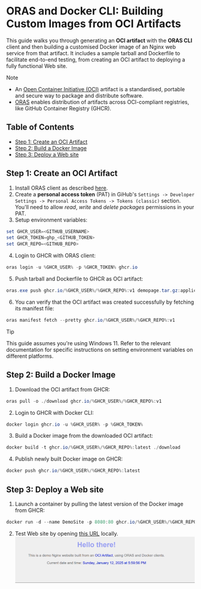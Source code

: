 # ORAS and Docker CLI: Building Custom Images from OCI Artifacts

This guide walks you through generating an **OCI artifact** with the **ORAS CLI** client and then building a customised Docker image of an Nginx web service from that artifact. It includes a sample tarball and Dockerfile to facilitate end-to-end testing, from creating an OCI artifact to deploying a fully functional Web site.

> [!NOTE]
> - An [Open Container Initiative (OCI)](https://opencontainers.org/) artifact is a standardised, portable and secure way to package and distribute software.
> - [ORAS](https://oras.land/) enables distribution of artifacts across OCI-compliant registries, like GitHub Container Registry (GHCR).

## Table of Contents
* [Step 1: Create an OCI Artifact](#step-1-create-an-oci-artifact)
* [Step 2: Build a Docker Image](#step-2-build-a-docker-image)
* [Step 3: Deploy a Web site](#step-3-deploy-a-web-site)

## Step 1: Create an OCI Artifact
1. Install ORAS client as described [here](https://oras.land/docs/installation/).
2. Create a **personal access token** (PAT) in GiHub's `Settings -> Developer Settings -> Personal Access Tokens -> Tokens (classic)` section. You'll need to allow _read_, _write_ and _delete packages_ permissions in your PAT.
3. Setup environment variables:
``` PowerShell
set GHCR_USER=<GITHUB_USERNAME>
set GHCR_TOKEN=ghp_<GITHUB_TOKEN>
set GHCR_REPO=<GITHUB_REPO>
```
4. Login to GHCR with ORAS client:
``` PowerShell
oras login -u %GHCR_USER% -p %GHCR_TOKEN% ghcr.io
```
5. Push tarball and Dockerfile to GHCR as OCI artifact:
``` PowerShell
oras.exe push ghcr.io/%GHCR_USER%/%GHCR_REPO%:v1 demopage.tar.gz:application/x-tar Dockerfile:text/plain
```
6. You can verify that the OCI artifact was created successfully by fetching its manifest file:
``` PowerShell
oras manifest fetch --pretty ghcr.io/%GHCR_USER%/%GHCR_REPO%:v1
```
> [!TIP]
> This guide assumes you're using Windows 11. Refer to the relevant documentation for specific instructions on setting environment variables on different platforms.

## Step 2: Build a Docker Image
1. Download the OCI artifact from GHCR:
``` PowerShell
oras pull -o ./download ghcr.io/%GHCR_USER%/%GHCR_REPO%:v1
```
2. Login to GHCR with Docker CLI:
``` PowerShell
docker login ghcr.io -u %GHCR_USER% -p %GHCR_TOKEN%
```
3. Build a Docker image from the downloaded OCI artifact:
``` PowerShell
docker build -t ghcr.io/%GHCR_USER%/%GHCR_REPO%:latest ./download
```
4. Publish newly built Docker image on GHCR:
``` PowerShell
docker push ghcr.io/%GHCR_USER%/%GHCR_REPO%:latest
```

## Step 3: Deploy a Web site
1. Launch a container by pulling the latest version of the Docker image from GHCR:
``` PowerShell
docker run -d --name DemoSite -p 8080:80 ghcr.io/%GHCR_USER%/%GHCR_REPO%:latest
```
2. Test Web site by opening [this URL](http://localhost:8080) locally.
![Screenshot_of_Website](images/GHCR_tarball.gif)
